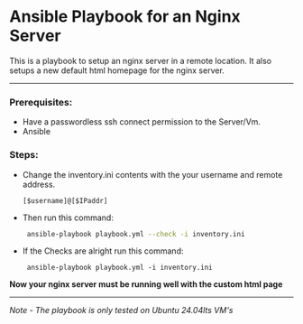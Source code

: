 # Ansible Playbook for an Nginx Server
This is a playbook to setup an nginx server in a remote location. It also setups a new default html homepage for the nginx server.

---

### Prerequisites:
- Have a passwordless ssh connect permission to the Server/Vm. 
- Ansible 

### Steps:

- Change the inventory.ini contents with the your username and remote address.
  
  `
  [$username]@[$IPaddr] 
  `
 
- Then run this command:
  ```sh
   ansible-playbook playbook.yml --check -i inventory.ini
  ```
- If the Checks are alright run this command:
  ```
   ansible-playbook playbook.yml -i inventory.ini
  ```  

**Now your nginx server must be running well with the custom html page**  

---
*Note - The playbook is only tested on Ubuntu 24.04lts VM's*
